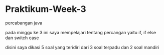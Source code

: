 # Praktikum-Week-3
percabangan java

pada minggu ke 3 ini saya mempelajari tentang percangan yaitu if, if else dan switch case

disini saya dikasi 5 soal yang teridiri dari 3 soal terpadu dan 2 soal mandiri
